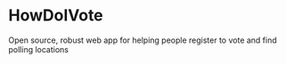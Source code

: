 # HowDoIVote
 Open source, robust web app for helping people register to vote and find polling locations
